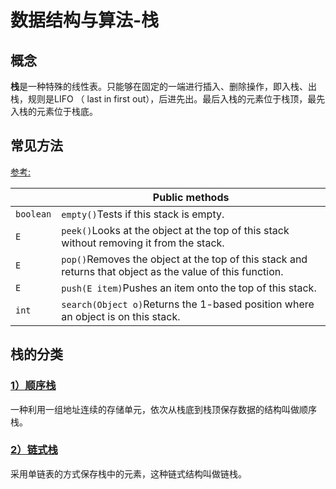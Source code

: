 # 数据结构与算法-栈

## 概念

**栈**是一种特殊的线性表。只能够在固定的一端进行插入、删除操作，即入栈、出栈，规则是LIFO （ last in first out），后进先出。最后入栈的元素位于栈顶，最先入栈的元素位于栈底。

## 常见方法

[参考:](https://developer.android.google.cn/reference/java/util/Stack.html#Stack())

|           | Public methods                           |
| --------- | ---------------------------------------- |
| `boolean` | `empty()`Tests if this stack is empty.   |
| `E`       | `peek()`Looks at the object at the top of this stack without removing it from the stack. |
| `E`       | `pop()`Removes the object at the top of this stack and returns that object as the value of this function. |
| `E`       | `push(E item)`Pushes an item onto the top of this stack. |
| `int`     | `search(Object o)`Returns the 1-based position where an object is on this stack. |



## 栈的分类

### [1）顺序栈](http://www.cnblogs.com/Dylansuns/p/6788919.html)

一种利用一组地址连续的存储单元，依次从栈底到栈顶保存数据的结构叫做顺序栈。

### [2）链式栈](http://www.cnblogs.com/Dylansuns/p/6788961.html)

采用单链表的方式保存栈中的元素，这种链式结构叫做链栈。


